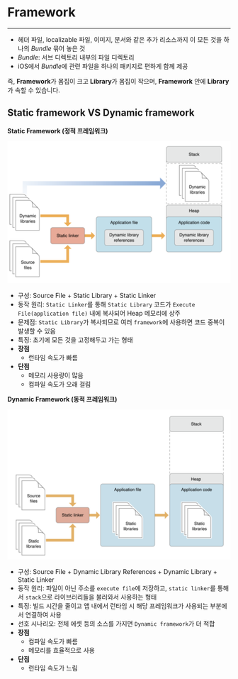 # Framework

---

- 헤더 파일, localizable 파일, 이미지, 문서와 같은 추가 리소스까지 이 모든 것을 하나의 *Bundle* 묶어 놓은 것
- *Bundle*: 서브 디렉토리 내부의 파일 디렉토리
- iOS에서 *Bundle*에 관련 파일을 하나의 패키지로 편하게 함께 제공

즉, **Framework**가 몸집이 크고 **Library**가 몸집이 작으며, **Framework** 안에 **Library**가 속할 수 있습니다.

## Static framework VS Dynamic framework

**Static Framework (정적 프레임워크)**

![스크린샷 2023-11-15 오후 2.56.17.png](https://raw.githubusercontent.com/jjunhaa0211/Tuist-Junha/main/Tuist/Chapter%20II/2/Framework-image/20.png?token=GHSAT0AAAAAACH7GOFK3DPNVLGR7IR3PUBIZKUMXYQ)

- 구성: Source File + Static Library + Static Linker
- 동작 원리: `Static Linker`를 통해 `Static Library` 코드가 `Execute File(application file)` 내에 복사되어 Heap 메모리에 상주
- 문제점: `Static Library`가 복사되므로 여러 `framework`에 사용하면 코드 중복이 발생할 수 있음
- 특징: 초기에 모든 것을 고정해두고 가는 형태
- **장점**
    - 런타임 속도가 빠름
- **단점**
    - 메모리 사용량이 많음
    - 컴파일 속도가 오래 걸림

**Dynamic Framework (동적 프레임워크)**

![스크린샷 2023-11-15 오후 2.56.04.png](https://raw.githubusercontent.com/jjunhaa0211/Tuist-Junha/main/Tuist/Chapter%20II/2/Framework-image/21.png?token=GHSAT0AAAAAACH7GOFLREIHG7PCAW4UO2I6ZKUMYOQ)

- 구성: Source File + Dynamic Library References + Dynamic Library + Static Linker
- 동작 원리: 파일이 아닌 주소를 `execute file`에 저장하고, `static linker`를 통해서 `stack`으로 라이브러리들을 불러와서 사용하는 형태
- 특징: 빌드 시간을 줄이고 앱 내에서 런타임 시 해당 프레임워크가 사용되는 부분에서 연결하여 사용
- 선호 시나리오: 전체 에셋 등의 소스를 가지면 `Dynamic framework`가 더 적합
- **장점**
    - 컴파일 속도가 빠름
    - 메모리를 효율적으로 사용
- **단점**
    - 런타임 속도가 느림
